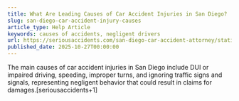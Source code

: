 ```yaml
---
title: What Are Leading Causes of Car Accident Injuries in San Diego?
slug: san-diego-car-accident-injury-causes
article_type: Help Article
keywords: causes of accidents, negligent drivers
url: https://seriousaccidents.com/san-diego-car-accident-attorney/statistics/
published_date: 2025-10-27T00:00:00
---
```


The main causes of car accident injuries in San Diego include DUI or impaired driving, speeding, improper turns, and ignoring traffic signs and signals, representing negligent behavior that could result in claims for damages.[seriousaccidents+1]